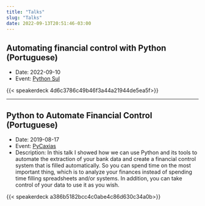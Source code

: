 ```yaml
---
title: "Talks"
slug: "Talks"
date: 2022-09-13T20:51:46-03:00
---
```


## Automating financial control with Python (Portuguese)

- Date: 2022-09-10
- Event: [Python Sul](https://pythonsul.dev/)

{{< speakerdeck 4d6c3786c49b46f3a44a21944de5ea5f>}}

------

## Python to Automate Financial Control (Portuguese)

- Date: 2019-08-17
- Event: [PyCaxias](https://pycaxias.org/)
- Description: In this talk I showed how we can use Python and its tools to automate the extraction of your bank data and create a financial control system that is filled automatically. So you can spend time on the most important thing, which is to analyze your finances instead of spending time filling spreadsheets and/or systems. In addition, you can take control of your data to use it as you wish.

{{< speakerdeck a386b5182bcc4c0abe4c86d630c34a0b>}}
